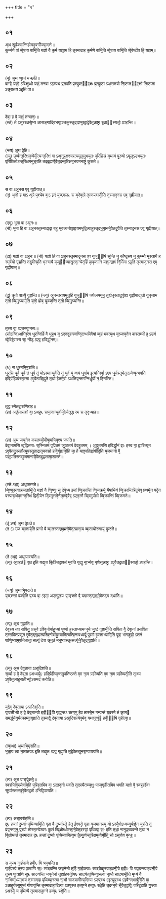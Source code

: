 +++
title = "२"

+++
## ०१
अ᳘थ शू᳘र्पञ्चाग्निहोत्रह᳘वणीञ्चा᳘दत्ते॥  
कुर्म्मणे वां व्वे᳘षाय वामि᳘ति यज्ञो वै क᳘र्म यज्ञा᳘य हि त᳘स्मादाह क᳘र्मणे वामि᳘ति व्वे᳘षाय वामि᳘ति व्वे᳘वेष्टीव हि᳘ यज्ञम्॥  
## ०२
(म᳘) अ᳘थ व्वा᳘चं यच्छति॥  
वाग्वै᳘ यज्ञो᳘ ऽविक्षुब्धो यज्ञं᳘ तनवा ऽइत्यथ प्र᳘तपति प्र᳘त्युष्टᳫंर᳘क्षः प्र᳘त्युष्टा ऽअ᳘रातयो नि᳘ष्टप्तᳫंर᳘क्षो नि᳘ष्टप्ता ऽअ᳘रातय ऽइ᳘ति वा॥  
## ०३
देवा᳘ ह वै᳘ यज्ञं᳘ तन्वानाः᳘॥  
(स्ते) ते ऽसुररक्षसे᳘भ्य आसङ्गाद्बिभया᳘ञ्चक्रुस्त᳘द्यज्ञमुखा᳘दे᳘वैत᳘न्नाष्ट्रा र᳘क्षाᳫंस्यतो᳘ ऽपहन्ति॥  
## ०४
(न्त्य) अ᳘थ प्रै᳘ति॥  
(त्यु᳘) उ᳘र्व्वन्त᳘रिक्षम᳘न्वेमी᳘त्यन्त᳘रिक्षं वा ऽअ᳘नुर᳘क्षश्चरत्यमूल᳘मुभय᳘तः प᳘रिछिन्नं य᳘थायं पु᳘रुषो ऽमूल᳘ऽउभय᳘तः प᳘रिछिन्नोऽन्त᳘रिक्षमनुच᳘रति तद्ब्र᳘ह्मणै᳘वैत᳘दन्त᳘रिक्षम᳘भयमनाष्ट्रं᳘ कुरुते॥  
## ०५
स वा ऽअ᳘नस एव᳘ गृह्णीयात्॥  
(द᳘) अ᳘नो ह वाऽ अ᳘ग्रे प᳘श्चेव वा᳘ऽ इदं य᳘च्छालᳮ स य᳘देवा᳘ग्रे त᳘त्करवाणी᳘ति त᳘स्माद᳘नस एव᳘ गृह्णीयात्॥  
## ०६
(द्भू) भूमा वा ऽअ᳘नः॥  
(नो) भूमा हि वा ऽअ᳘नस्त᳘स्माद्यदा᳘ बहु भ᳘वत्यनोवा᳘ह्वयमभूदि᳘त्याहुस्त᳘द्भूमा᳘नमे᳘वैतदु᳘पैति त᳘स्माद᳘नस एव᳘ गृह्णीयात्॥  
## ०७
(द्य) यज्ञो वा ऽअ᳘नः॥
(नो) यज्ञो हि वा ऽअ᳘नस्त᳘स्माद᳘नस एव य᳘जूᳫंषि स᳘न्ति न᳘ कौष्ठ᳘स्य न᳘ कुम्भ्यै भ᳘स्त्रायै ह स्म᳘र्षयो गृह्णन्ति तद्वृ᳘षीन्प्र᳘ति भ᳘स्त्रायै य᳘जूᳫंष्यासुस्ता᳘न्येत᳘र्हि प्रा᳘कृतानि यज्ञा᳘द्यज्ञं नि᳘र्मिमा ऽइ᳘ति त᳘स्माद᳘नस एव᳘ गृह्णीयात्॥  
## ०८
(दु᳘) उ᳘तो पात्र्यै᳘ गृह्णन्ति॥
(न्त्य᳘) अ᳘नन्तरायमुत᳘र्हि य᳘जूᳫंषि जपेत्स्फ्य᳘मु त᳘र्ह्यध᳘स्तादुपो᳘ह्य गृह्णीयाद्य᳘तो युन᳘जाम त᳘तो व्वि᳘मुञ्चामे᳘ति य᳘तो᳘ ह्येव᳘ युञ्ज᳘न्ति त᳘तो व्वि᳘मुञ्चन्ति॥  
## ०९
त᳘स्य वा᳘ ऽएतस्या᳘नसः॥  
(सोऽग्नि)अग्नि᳘रेव धू᳘रग्निर्हि वै धूर᳘थ य᳘ ऽएनद्व᳘हन्त्यग्नि᳘दग्धमिवैषां व्व᳘हं भवत्य᳘थ य᳘ञ्जघ᳘नेन कस्तम्भीं प्र᳘ ऽउगं व्वे᳘दिरे᳘वास्य सा᳘ नीड᳘ ऽएव᳘ हविर्द्धा᳘नम्॥  
## १०
(ᳮ) स धु᳘रमभि᳘मृशति॥  
धू᳘रसि धू᳘र्व धू᳘र्वन्तं धू᳘र्व तं᳘ योऽस्मान्धू᳘र्वति तं᳘ धूर्व यं᳘ व्वयं धू᳘र्वाम इ᳘त्यग्निर्वा᳘ ऽएष धु᳘र्यस्त᳘मेत᳘दत्येष्य᳘न्भवति हवि᳘र्ग्रहिष्यंस्त᳘स्मा ऽए᳘वैतान्नि᳘ह्नुते त᳘थो हैतमे᳘षो ऽअतिय᳘न्तमग्निर्धु᳘र्यो न᳘ हिनस्ति॥  
## ११
त᳘द्ध स्मैतदा᳘रुणिराह॥  
(हा) अर्द्धमासशो वा᳘ ऽअह᳘ᳮ सप᳘त्नान्धूर्वामी᳘त्येत᳘द्ध स्म स त᳘द᳘भ्याह॥  
## १२
(हा) अ᳘थ जघ᳘नेन कस्तम्भी᳘मीषा᳘मभिमृ᳘श्य जपति॥  
देवा᳘नामसि व्व᳘ह्नितमᳮ स᳘स्नितमं प᳘प्रितमं जु᳘ष्टतमं देवहू᳘तमम् । अ᳘ह्नुतमसि हविर्द्धा᳘नं द्दᳮ हस्व मा᳘ ह्वारित्य᳘न ऽए᳘वैतदु᳘पस्तौत्यु᳘पस्तुताद्रात᳘मनसो हवि᳘र्गृह्णानी᳘ति मा᳘ ते यज्ञ᳘पतिर्ह्वार्षीदि᳘ति य᳘जमानो वै᳘ यज्ञ᳘पतिस्तद्य᳘जमानायै᳘वैतदुह्वलामा᳘शास्ते॥  
## १३
(स्ते ऽथा᳘) अथा᳘क्रमते॥  
व्वि᳘ष्णुस्त्वाक्रमतामि᳘ति यज्ञो वै व्वि᳘ष्णुः स᳘ देवे᳘भ्य इमां व्वि᳘क्रान्तिं व्वि᳘चक्रमे᳘ यैषामियं व्वि᳘क्रान्तिरिद᳘मेव᳘ प्रथमे᳘न पदे᳘न पस्पारा᳘थेद᳘मन्त᳘रिक्षं द्विती᳘येन दि᳘वमुत्तमे᳘नैता᳘म्वे᳘वैष᳘ ऽएत᳘स्मै व्वि᳘ष्णुर्यज्ञो व्वि᳘क्रान्तिं व्वि᳘क्रमते॥  
## १४
(ते᳘ ऽथ) अ᳘थ प्रे᳘क्षते॥  
(त ऽ) उरु व्वा᳘ताये᳘ति प्राणो वै व्वा᳘तस्तद्ब्र᳘ह्मणै᳘वैत᳘त्प्राणा᳘य व्वा᳘तायोरुगायं᳘ कुरुते॥  
## १५
(ते ऽथा᳘) अथा᳘पास्यति॥  
(त्य᳘) अ᳘पहतंᳮ र᳘क्ष इ᳘ति यद्य᳘त्र कि᳘ञ्चिदा᳘पन्नं भ᳘वति य᳘द्यु᳘ ना᳘भ्येव᳘ मृशेत्त᳘न्नाष्ट्रा᳘ ऽए᳘वैतद्र᳘क्षाᳫंस्यतो᳘ ऽपहन्ति॥  
## १६
(न्त्य᳘) अ᳘थाभि᳘पद्यते॥  
य᳘च्छन्तां पञ्चे᳘ति प᳘ञ्च वा᳘ ऽइमा᳘ अङ्गु᳘लयः पा᳘ङ्क्तो वै᳘ यज्ञस्त᳘द्यज्ञ᳘मे᳘वैतद᳘त्र दधाति॥  
## १७
(त्य᳘) अ᳘थ गृह्णाति॥  
देव᳘स्य त्वा सवितुः᳘ प्रस᳘वे ऽश्वि᳘नोर्बाहु᳘भ्यां पूष्णो ह᳘स्ताभ्यामग्न᳘ये जु᳘ष्टं गृह्णामी᳘ति सविता वै᳘ देवा᳘नां प्रसविता त᳘त्सवितप्रसूत ए᳘वैत᳘द्गृह्णात्यश्वि᳘नोर्बाहु᳘भ्यामि᳘त्यश्वि᳘नावध्वर्यू᳘ पूष्णो ह᳘स्ताभ्यामि᳘ति पूषा᳘ भागदुघो᳘ ऽशनं पाणि᳘भ्यामुपनिधाता᳘ सत्यं᳘ देवा अ᳘नृतं मनु᳘ष्यास्त᳘त्सत्ये᳘नै᳘वैत᳘द्गृह्णाति॥  
## १८
(त्य᳘) अ᳘थ देव᳘ताया ऽआ᳘दिशति॥  
स᳘र्व्वा ह वै᳘ देव᳘ता ऽअध्वर्युᳮ हवि᳘र्ग्रहीष्य᳘न्तमु᳘पतिष्ठन्ते म᳘म ना᳘म ग्रहीष्यति म᳘म ना᳘म ग्रहीष्यती᳘ति ता᳘भ्य ऽए᳘वैत᳘त्सह᳘सतीभ्यो᳘ऽसमदं करोति॥  
## १९
य᳘द्वेव᳘ देव᳘ताया ऽआदिश᳘ति॥  
या᳘वतीभ्यो ह वै᳘ देव᳘ताभ्यो हवी᳘ᳫंषि गृह्य᳘न्तऽ ऋण᳘मु हैव तास्ते᳘न मन्यन्ते य᳘दस्मै तं का᳘मᳮ समर्द्ध᳘येयुर्यत्काम्या᳘गृह्णाति त᳘स्माद्वै᳘ देव᳘ताया ऽआ᳘दिशत्येव᳘मेव᳘ यथापूर्व्व᳘ᳮ हवी᳘ᳫंषि गृहीत्वा᳘॥  
## २०
(त्वा᳘था) अ᳘थाभि᳘मृशति॥  
भूता᳘य त्वा ना᳘रातयऽ इ᳘ति तद्य᳘त ऽएव᳘ गृह्णा᳘ति त᳘दे᳘वैतत्पु᳘नरा᳘प्याययति॥  
## २१
(त्य) अ᳘थ प्राङ्प्रे᳘क्षते᳘॥  
स्वरभिवि᳘ख्येषमि᳘ति प᳘रिवृतमिव वा᳘ ऽएतद᳘नो भवति त᳘दस्यैतच्च᳘क्षुः पाप्म᳘गृहीतमिव भवति यज्ञो वै᳘ स्वर᳘हर्द्देवाः सू᳘र्य्यस्तत्स्व᳘रे᳘वैतद᳘तो ऽभिवि᳘पश्यति॥  
## २२
(त्य) अथा᳘वरोहति॥  
द्द᳘ᳮ हन्तां दु᳘र्य्याः पृथिव्यामि᳘ति गृहा वै दु᳘र्य्यास्ते᳘ हेत᳘ ईश्वरो᳘ गृहा य᳘जमानस्य᳘ यो ऽस्यै᳘षोऽध्वय्यु᳘र्यज्ञे᳘न च᳘रति तं᳘ प्रय᳘न्तम᳘नु प्र᳘च्यो तोस्त᳘स्येश्वरः कु᳘लं व्वि᳘क्षोब्धोस्ता᳘ने᳘वैत᳘दस्यां᳘ पृथिव्यां᳘ द्दᳮ हति त᳘था᳘ नानुप्र᳘च्यवन्ते त᳘था न वि᳘क्षोभन्ते त᳘स्मादाह दृᳮ हन्तां दु᳘र्य्याः पृथिव्यामित्य᳘थ प्रै᳘त्यु᳘र्व्वन्त᳘रिक्षम᳘न्वेमी᳘ति᳘ सो ऽसा᳘वेव ब᳘न्धुः॥  
## २३
स य᳘स्य गा᳘र्हपत्ये हवी᳘ᳮ षि श्रप᳘यन्ति॥  
गा᳘र्हपत्ये त᳘स्य पा᳘त्राणि स᳘ᳮ सादयन्ति जघ᳘नेनो त᳘र्हि गा᳘र्हपत्यᳮ सादयेद्य᳘स्याहवनी᳘ये हवी᳘ᳮ षि श्रप᳘यन्त्याहवनी᳘ये त᳘स्य पा᳘त्राणि स᳘ᳮ सादयन्ति जघ᳘नेनो त᳘र्ह्याहवनी᳘यᳮ सादयेत्पृथिव्या᳘स्त्वा ना᳘भौ सादयामी᳘ति म᳘ध्यं वै ना᳘भिर्म्म᳘ध्यम᳘भयं त᳘स्मादाह पृथिव्या᳘स्त्वा ना᳘भौ सादयामीत्य᳘दित्या ऽउप᳘स्थ ऽइ᳘त्युप᳘स्थ ऽइवैनदभार्षुरि᳘ति वा᳘ ऽआहुर्यत्सु᳘गुप्तं गोपाय᳘न्ति त᳘स्मादाहा᳘दित्या ऽउप᳘स्थ इत्य᳘ग्ने हव्य᳘ᳮ रक्षे᳘ति त᳘दग्न᳘ये चै᳘वैत᳘द्धविः᳘ परिद᳘दाति गु᳘प्त्या ऽअस्यै᳘ च पृथिव्यै त᳘स्मादाहा᳘ग्ने हव्य᳘ᳮ रक्षे᳘ति॥
